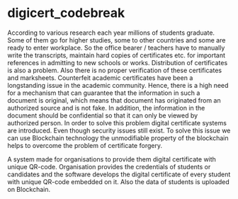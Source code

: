 # digicert_codebreak

According to various research each year millions of students graduate. Some of them go for higher studies, some to other countries and some are ready to enter workplace. So the office bearer / teachers have to manually write the transcripts, maintain hard copies of certificates etc. for important references in admitting to new schools or works. Distribution of certificates is also a problem. Also there is no proper verification of these certificates and marksheets. Counterfeit academic certificates have been a longstanding issue in the academic community. Hence, there is a high need for a mechanism that can guarantee that the information in such a document is original, which means that document has originated from an authorized source and is not fake. In addition, the information in the document should be confidential so that it can only be viewed by authorized person. In order to solve this problem digital certificate systems are introduced. Even though security issues still exist. To solve this issue we can use Blockchain technology the unmodifiable property of the blockchain helps to overcome the problem of certificate forgery.

A system made for organisations to provide them digital certificate with unique QR-code. Organisation provides the credentials of students or candidates and the software develops the digital certificate of every student with unique QR-code embedded on it. Also the data of students is uploaded on Blockchain.
